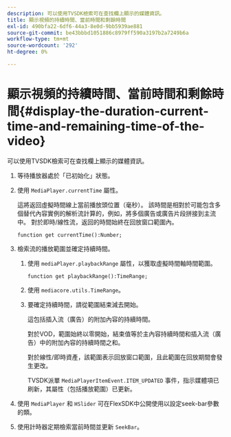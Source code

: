 ```yaml
---
description: 可以使用TVSDK檢索可在查找欄上顯示的媒體資訊。
title: 顯示視頻的持續時間、當前時間和剩餘時間
exl-id: 490bfa22-6df6-44a3-8e0d-9bb5939ae881
source-git-commit: be43bbbd1051886c8979ff590a3197b2a7249b6a
workflow-type: tm+mt
source-wordcount: '292'
ht-degree: 0%

---
```


# 顯示視頻的持續時間、當前時間和剩餘時間{#display-the-duration-current-time-and-remaining-time-of-the-video}

可以使用TVSDK檢索可在查找欄上顯示的媒體資訊。

1. 等待播放器處於「已初始化」狀態。
1. 使用 `MediaPlayer.currentTime` 屬性。

   這將返回虛擬時間線上當前播放頭位置（毫秒）。 該時間是相對於可能包含多個替代內容實例的解析流計算的，例如，將多個廣告或廣告片段拼接到主流中。 對於即時/線性流，返回的時間始終在回放窗口範圍內。

   ```
   function get currentTime():Number;
   ```

1. 檢索流的播放範圍並確定持續時間。
   1. 使用 `mediaPlayer.playbackRange` 屬性，以獲取虛擬時間軸時間範圍。

      ```
      function get playbackRange():TimeRange;
      ```

   1. 使用 `mediacore.utils.TimeRange`。
   1. 要確定持續時間，請從範圍結束減去開始。

      這包括插入流（廣告）的附加內容的持續時間。

      對於VOD，範圍始終以零開始，結束值等於主內容持續時間和插入流（廣告）中的附加內容的持續時間之和。

      對於線性/即時資產，該範圍表示回放窗口範圍，且此範圍在回放期間會發生更改。

      TVSDK派單 `MediaPlayerItemEvent.ITEM_UPDATED` 事件，指示媒體項已刷新，其屬性（包括播放範圍）已更新。

1. 使用 `MediaPlayer` 和 `HSlider` 可在FlexSDK中公開使用以設定seek-bar參數的類。

1. 使用計時器定期檢索當前時間並更新 `SeekBar`。

